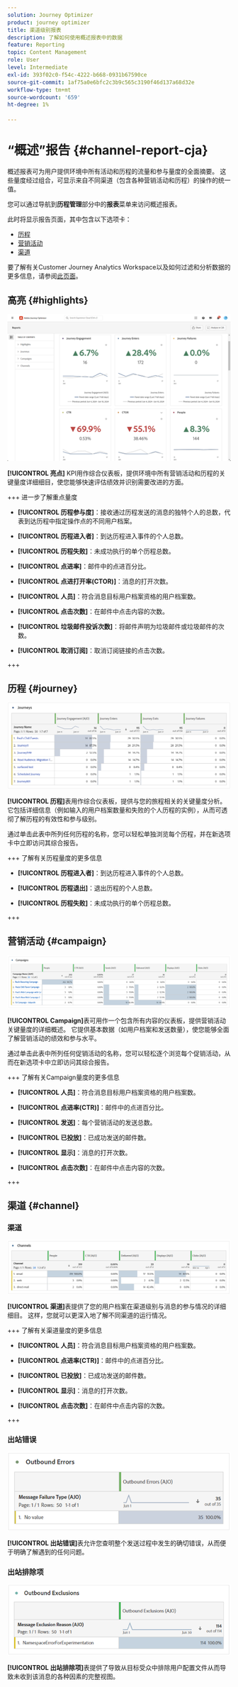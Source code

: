 ```yaml
---
solution: Journey Optimizer
product: journey optimizer
title: 渠道级别报表
description: 了解如何使用概述报表中的数据
feature: Reporting
topic: Content Management
role: User
level: Intermediate
exl-id: 393f02c0-f54c-4222-b668-0931b67590ce
source-git-commit: 1af75a0e6bfc2c3b9c565c3190f46d137a68d32e
workflow-type: tm+mt
source-wordcount: '659'
ht-degree: 1%

---
```


# “概述”报告 {#channel-report-cja}

概述报表可为用户提供环境中所有活动和历程的流量和参与量度的全面摘要。 这些量度经过组合，可显示来自不同渠道（包含各种营销活动和历程）的操作的统一值。

您可以通过导航到&#x200B;**历程管理**&#x200B;部分中的&#x200B;**报表**&#x200B;菜单来访问概述报表。

此时将显示报告页面，其中包含以下选项卡：

* [历程](#journey)
* [营销活动](#campaign)
* [渠道](#channel)

要了解有关Customer Journey Analytics Workspace以及如何过滤和分析数据的更多信息，请参阅[此页面](https://experienceleague.adobe.com/en/docs/analytics-platform/using/cja-workspace/home)。

## 高亮 {#highlights}

![](assets/cja-highlights.png)

**[!UICONTROL 亮点]** KPI用作综合仪表板，提供环境中所有营销活动和历程的关键量度详细细目，使您能够快速评估绩效并识别需要改进的方面。

+++ 进一步了解重点量度

* **[!UICONTROL 历程参与度]**：接收通过历程发送的消息的独特个人的总数，代表到达历程中指定操作点的不同用户档案。

* **[!UICONTROL 历程进入者]**：到达历程进入事件的个人总数。

* **[!UICONTROL 历程失败]**：未成功执行的单个历程总数。

* **[!UICONTROL 点进率]**：邮件中的点进百分比。

* **[!UICONTROL 点进打开率(CTOR)]**：消息的打开次数。

* **[!UICONTROL 人员]**：符合消息目标用户档案资格的用户档案数。

* **[!UICONTROL 点击次数]**：在邮件中点击内容的次数。

* **[!UICONTROL 垃圾邮件投诉次数]**：将邮件声明为垃圾邮件或垃圾邮件的次数。

* **[!UICONTROL 取消订阅]**：取消订阅链接的点击次数。

+++

## 历程 {#journey}

![](assets/cja-channel-journeys.png)

**[!UICONTROL 历程]**&#x200B;表用作综合仪表板，提供与您的旅程相关的关键量度分析。 它包括详细信息（例如输入的用户档案数量和失败的个人历程的实例），从而可透彻了解历程的有效性和参与级别。

通过单击此表中所列任何历程的名称，您可以轻松单独浏览每个历程，并在新选项卡中立即访问其综合报告。

+++ 了解有关历程量度的更多信息

* **[!UICONTROL 历程进入者]**：到达历程进入事件的个人总数。

* **[!UICONTROL 历程退出]**：退出历程的个人总数。

* **[!UICONTROL 历程失败]**：未成功执行的单个历程总数。

+++

## 营销活动 {#campaign}

![](assets/cja-channel-campaigns.png)

**[!UICONTROL Campaign]**&#x200B;表可用作一个包含所有内容的仪表板，提供营销活动关键量度的详细概述。 它提供基本数据（如用户档案和发送数量），使您能够全面了解营销活动的绩效和参与水平。

通过单击此表中所列任何促销活动的名称，您可以轻松逐个浏览每个促销活动，从而在新选项卡中立即访问其综合报告。

+++ 了解有关Campaign量度的更多信息

* **[!UICONTROL 人员]**：符合消息目标用户档案资格的用户档案数。

* **[!UICONTROL 点进率(CTR)]**：邮件中的点进百分比。

* **[!UICONTROL 发送]**：每个营销活动的发送总数。

* **[!UICONTROL 已投放]**：已成功发送的邮件数。

* **[!UICONTROL 显示]**：消息的打开次数。

* **[!UICONTROL 点击次数]**：在邮件中点击内容的次数。

+++

## 渠道 {#channel}

### 渠道

![](assets/cja-channels.png)

**[!UICONTROL 渠道]**&#x200B;表提供了您的用户档案在渠道级别与消息的参与情况的详细细目。 这样，您就可以更深入地了解不同渠道的运行情况。

+++ 了解有关渠道量度的更多信息

* **[!UICONTROL 人员]**：符合消息目标用户档案资格的用户档案数。

* **[!UICONTROL 点进率(CTR)]**：邮件中的点进百分比。

* **[!UICONTROL 已投放]**：已成功发送的邮件数。

* **[!UICONTROL 显示]**：消息的打开次数。

* **[!UICONTROL 点击次数]**：在邮件中点击内容的次数。

+++

### 出站错误

![](assets/cja-channels-outbound-errors.png)

**[!UICONTROL 出站错误]**&#x200B;表允许您查明整个发送过程中发生的确切错误，从而便于明确了解遇到的任何问题。

### 出站排除项

![](assets/cja-channels-outbound-excluded.png)

**[!UICONTROL 出站排除项]**&#x200B;表提供了导致从目标受众中排除用户配置文件从而导致未收到该消息的各种因素的完整视图。
